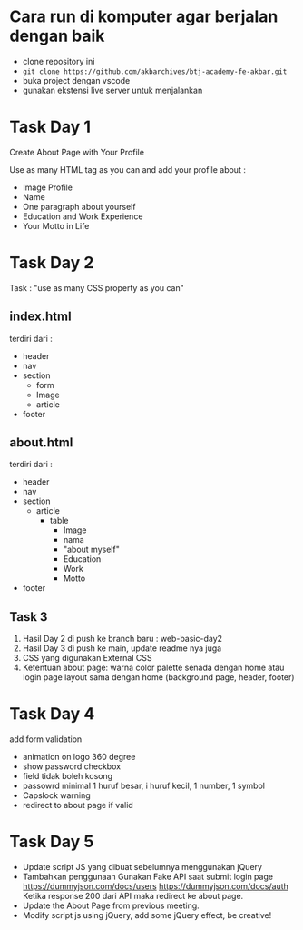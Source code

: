 # Cara run di komputer agar berjalan dengan baik

- clone repository ini
- `git clone https://github.com/akbarchives/btj-academy-fe-akbar.git`
- buka project dengan vscode
- gunakan ekstensi live server untuk menjalankan

# Task Day 1

Create About Page with Your Profile

Use as many HTML tag as you can and add your profile about :

- Image Profile
- Name
- One paragraph about yourself
- Education and Work Experience
- Your Motto in Life

# Task Day 2

Task : "use as many CSS property as you can"

## index.html

terdiri dari :

- header
- nav
- section
  - form
  - Image
  - article
- footer

## about.html

terdiri dari :

- header
- nav
- section
  - article
    - table
      - Image
      - nama
      - "about myself"
      - Education
      - Work
      - Motto
- footer

## Task 3

1. Hasil Day 2 di push ke branch baru : web-basic-day2
2. Hasil Day 3 di push ke main, update readme nya juga
3. CSS yang digunakan External CSS
4. Ketentuan about page:
   warna color palette senada dengan home atau login page
   layout sama dengan home (background page, header, footer)

# Task Day 4

add form validation

- animation on logo 360 degree
- show password checkbox
- field tidak boleh kosong
- passowrd minimal 1 huruf besar, i huruf kecil, 1 number, 1 symbol
- Capslock warning
- redirect to about page if valid

# Task Day 5

- Update script JS yang dibuat sebelumnya menggunakan jQuery
- Tambahkan penggunaan Gunakan Fake API saat submit login page
  https://dummyjson.com/docs/users
  https://dummyjson.com/docs/auth
  Ketika response 200 dari API maka redirect ke about page.
- Update the About Page from previous meeting.
- Modify script js using jQuery, add some jQuery effect, be creative!
